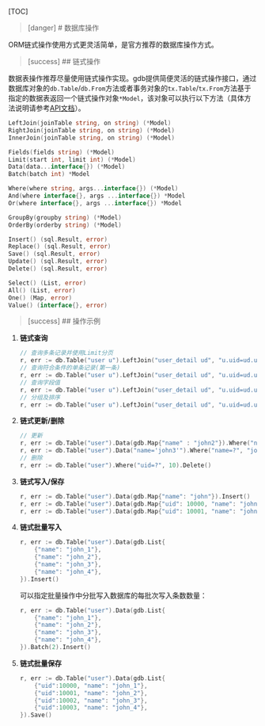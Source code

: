 
[TOC]

>[danger] # 数据库操作

ORM链式操作使用方式更灵活简单，是官方推荐的数据库操作方式。

>[success] ## 链式操作

数据表操作推荐尽量使用链式操作实现。gdb提供简便灵活的链式操作接口，通过数据库对象的```db.Table```/```db.From```方法或者事务对象的```tx.Table```/```tx.From```方法基于指定的数据表返回一个链式操作对象```*Model```，该对象可以执行以下方法（具体方法说明请参考[API文档](https://godoc.org/github.com/johng-cn/gf/g/database/gdb)）。

```go
LeftJoin(joinTable string, on string) (*Model)
RightJoin(joinTable string, on string) (*Model)
InnerJoin(joinTable string, on string) (*Model)

Fields(fields string) (*Model)
Limit(start int, limit int) (*Model)
Data(data...interface{}) (*Model)
Batch(batch int) *Model

Where(where string, args...interface{}) (*Model)
And(where interface{}, args ...interface{}) *Model
Or(where interface{}, args ...interface{}) *Model

GroupBy(groupby string) (*Model)
OrderBy(orderby string) (*Model)

Insert() (sql.Result, error)
Replace() (sql.Result, error)
Save() (sql.Result, error)
Update() (sql.Result, error)
Delete() (sql.Result, error)

Select() (List, error)
All() (List, error)
One() (Map, error)
Value() (interface{}, error)
```


>[success] ## 操作示例

1. **链式查询**
    ```go
    // 查询多条记录并使用Limit分页
    r, err := db.Table("user u").LeftJoin("user_detail ud", "u.uid=ud.uid").Fields("u.*, ud.site").Where("u.uid > ?", 1).Limit(0, 10).Select()
    // 查询符合条件的单条记录(第一条)
    r, err := db.Table("user u").LeftJoin("user_detail ud", "u.uid=ud.uid").Fields("u.*,ud.site").Where("u.uid=?", 1).One()
    // 查询字段值
    r, err := db.Table("user u").LeftJoin("user_detail ud", "u.uid=ud.uid").Fields("ud.site").Where("u.uid=?", 1).Value()
    // 分组及排序
    r, err := db.Table("user u").LeftJoin("user_detail ud", "u.uid=ud.uid").Fields("u.*,ud.city").GroupBy("city").OrderBy("register_time asc").Select()
    ```

2. **链式更新/删除**
    ```go
    // 更新
    r, err := db.Table("user").Data(gdb.Map{"name" : "john2"}).Where("name=?", "john").Update()
    r, err := db.Table("user").Data("name='john3'").Where("name=?", "john2").Update()
    // 删除
    r, err := db.Table("user").Where("uid=?", 10).Delete()
    ```

3. **链式写入/保存**
    ```go
    r, err := db.Table("user").Data(gdb.Map{"name": "john"}).Insert()
    r, err := db.Table("user").Data(gdb.Map{"uid": 10000, "name": "john"}).Replace()
    r, err := db.Table("user").Data(gdb.Map{"uid": 10001, "name": "john"}).Save()
    ```

4. **链式批量写入**
    ```go
    r, err := db.Table("user").Data(gdb.List{
        {"name": "john_1"},
        {"name": "john_2"},
        {"name": "john_3"},
        {"name": "john_4"},
    }).Insert()
    ```
	可以指定批量操作中分批写入数据库的每批次写入条数数量：
    ```go
    r, err := db.Table("user").Data(gdb.List{
        {"name": "john_1"},
        {"name": "john_2"},
        {"name": "john_3"},
        {"name": "john_4"},
    }).Batch(2).Insert()
    ```

5. **链式批量保存**
    ```go
    r, err := db.Table("user").Data(gdb.List{
        {"uid":10000, "name": "john_1"},
        {"uid":10001, "name": "john_2"},
        {"uid":10002, "name": "john_3"},
        {"uid":10003, "name": "john_4"},
    }).Save()
    ```
    

